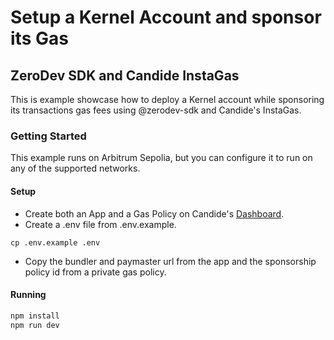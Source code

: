 # Setup a Kernel Account and sponsor its Gas
## ZeroDev SDK and Candide InstaGas 

This is example showcase how to deploy a Kernel account while sponsoring its transactions gas fees using @zerodev-sdk and Candide's InstaGas.

### Getting Started

This example runs on Arbitrum Sepolia, but you can configure it to run on any of the supported networks. 

#### Setup
- Create both an App and a Gas Policy on Candide's [Dashboard](https://dashboard.candide.dev).
- Create a .env file from .env.example.
```
cp .env.example .env
```
- Copy the bundler and paymaster url from the app and the sponsorship policy id from a private gas policy.


#### Running

```bash
npm install
npm run dev
```
